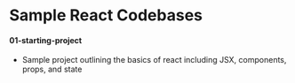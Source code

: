 # Sample React Codebases
#### 01-starting-project
* Sample project outlining the basics of react including JSX, components, props, and state
